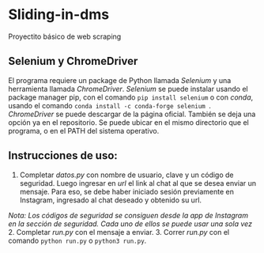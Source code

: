 # Sliding-in-dms
Proyectito básico de web scraping

## Selenium y ChromeDriver
El programa requiere un package de Python llamada *Selenium* y una herramienta llamada *ChromeDriver*. *Selenium* se puede instalar usando el package manager pip, con el comando `pip install selenium` o con *conda*, usando el comando `conda install -c conda-forge selenium `. *ChromeDriver* se puede descargar de la página oficial. También se deja una opción ya en el repositorio. Se puede ubicar en el mismo directorio que el programa, o en el PATH del sistema operativo.

## Instrucciones de uso:
  1.	Completar *datos.py* con nombre de usuario, clave y un código de seguridad. Luego ingresar en *url* el link al chat al que se desea enviar un mensaje. Para eso, se debe haber iniciado sesión previamente en Instagram, ingresado al chat deseado y obtenido su url.

*Nota: Los códigos de seguridad se consiguen desde la app de Instagram en la sección de seguridad. Cada uno de ellos se puede usar una sola vez*
  2.	Completar *run.py* con el mensaje a enviar.
  3.	Correr *run.py* con el comando `python run.py` o `python3 run.py`.
